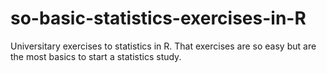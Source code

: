 # so-basic-statistics-exercises-in-R

Universitary exercises to statistics in R. That exercises are so easy but are the most basics to start a statistics study. 
